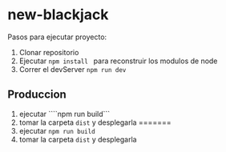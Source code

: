 # new-blackjack 

Pasos para ejecutar proyecto:

1. Clonar repositorio 
2. Ejecutar ```npm install ``` para reconstruir los modulos de node
3. Correr el devServer ```npm run dev```

## Produccion


1. ejecutar  ````npm run build```
2. tomar la carpeta ```dist``` y desplegarla
=======
1. ejecutar  ```npm run build```
2. tomar la carpeta ```dist``` y desplegarla
   

